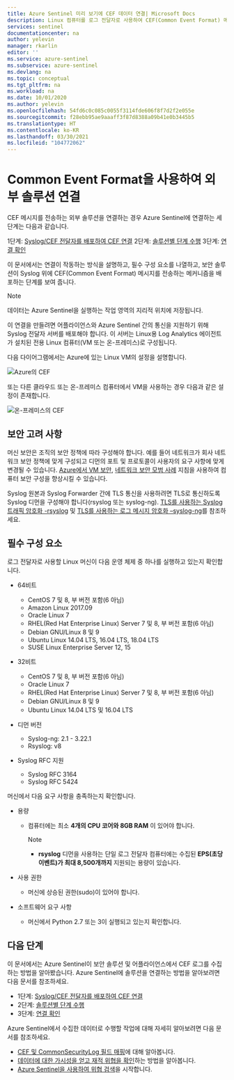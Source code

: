 ```yaml
---
title: Azure Sentinel 미리 보기에 CEF 데이터 연결| Microsoft Docs
description: Linux 컴퓨터를 로그 전달자로 사용하여 CEF(Common Event Format) 메시지를 Azure Sentinel로 전송하는 외부 솔루션을 연결합니다.
services: sentinel
documentationcenter: na
author: yelevin
manager: rkarlin
editor: ''
ms.service: azure-sentinel
ms.subservice: azure-sentinel
ms.devlang: na
ms.topic: conceptual
ms.tgt_pltfrm: na
ms.workload: na
ms.date: 10/01/2020
ms.author: yelevin
ms.openlocfilehash: 54fd6c0c085c0055f3114fde606f8f7d2f2e055e
ms.sourcegitcommit: f28ebb95ae9aaaff3f87d8388a09b41e0b3445b5
ms.translationtype: HT
ms.contentlocale: ko-KR
ms.lasthandoff: 03/30/2021
ms.locfileid: "104772062"
---
```

# <a name="connect-your-external-solution-using-common-event-format"></a>Common Event Format을 사용하여 외부 솔루션 연결

CEF 메시지를 전송하는 외부 솔루션을 연결하는 경우 Azure Sentinel에 연결하는 세 단계는 다음과 같습니다.

1단계: [Syslog/CEF 전달자를 배포하여 CEF 연결](connect-cef-agent.md) 2단계: [솔루션별 단계 수행](connect-cef-solution-config.md) 3단계: [연결 확인](connect-cef-verify.md)

이 문서에서는 연결이 작동하는 방식을 설명하고, 필수 구성 요소를 나열하고, 보안 솔루션이 Syslog 위에 CEF(Common Event Format) 메시지를 전송하는 메커니즘을 배포하는 단계를 보여 줍니다. 

> [!NOTE] 
> 데이터는 Azure Sentinel을 실행하는 작업 영역의 지리적 위치에 저장됩니다.

이 연결을 만들려면 어플라이언스와 Azure Sentinel 간의 통신을 지원하기 위해 Syslog 전달자 서버를 배포해야 합니다.  이 서버는 Linux용 Log Analytics 에이전트가 설치된 전용 Linux 컴퓨터(VM 또는 온-프레미스)로 구성됩니다. 

다음 다이어그램에서는 Azure에 있는 Linux VM의 설정을 설명합니다.

 ![Azure의 CEF](./media/connect-cef/cef-syslog-azure.png)

또는 다른 클라우드 또는 온-프레미스 컴퓨터에서 VM을 사용하는 경우 다음과 같은 설정이 존재합니다. 

 ![온-프레미스의 CEF](./media/connect-cef/cef-syslog-onprem.png)

## <a name="security-considerations"></a>보안 고려 사항

머신 보안은 조직의 보안 정책에 따라 구성해야 합니다. 예를 들어 네트워크가 회사 네트워크 보안 정책에 맞게 구성되고 디먼의 포트 및 프로토콜이 사용자의 요구 사항에 맞게 변경될 수 있습니다. [Azure에서 VM 보안](../virtual-machines/security-policy.md), [네트워크 보안 모범 사례](../security/fundamentals/network-best-practices.md) 지침을 사용하여 컴퓨터 보안 구성을 향상시킬 수 있습니다.

Syslog 원본과 Syslog Forwarder 간에 TLS 통신을 사용하려면 TLS로 통신하도록 Syslog 디먼을 구성해야 합니다(rsyslog 또는 syslog-ng). [TLS를 사용하는 Syslog 트래픽 암호화 -rsyslog](https://www.rsyslog.com/doc/v8-stable/tutorials/tls_cert_summary.html) 및 [TLS를 사용하는 로그 메시지 암호화 –syslog-ng](https://support.oneidentity.com/technical-documents/syslog-ng-open-source-edition/3.22/administration-guide/60#TOPIC-1209298)를 참조하세요.
 
## <a name="prerequisites"></a>필수 구성 요소

로그 전달자로 사용할 Linux 머신이 다음 운영 체제 중 하나를 실행하고 있는지 확인합니다.

- 64비트
  - CentOS 7 및 8, 부 버전 포함(6 아님)
  - Amazon Linux 2017.09
  - Oracle Linux 7
  - RHEL(Red Hat Enterprise Linux) Server 7 및 8, 부 버전 포함(6 아님)
  - Debian GNU/Linux 8 및 9
  - Ubuntu Linux 14.04 LTS, 16.04 LTS, 18.04 LTS
  - SUSE Linux Enterprise Server 12, 15

- 32비트
  - CentOS 7 및 8, 부 버전 포함(6 아님)
  - Oracle Linux 7
  - RHEL(Red Hat Enterprise Linux) Server 7 및 8, 부 버전 포함(6 아님)
  - Debian GNU/Linux 8 및 9
  - Ubuntu Linux 14.04 LTS 및 16.04 LTS
 
- 디먼 버전
  - Syslog-ng: 2.1 - 3.22.1
  - Rsyslog: v8
  
- Syslog RFC 지원
  - Syslog RFC 3164
  - Syslog RFC 5424
 
머신에서 다음 요구 사항을 충족하는지 확인합니다. 

- 용량
  - 컴퓨터에는 최소 **4개의 CPU 코어와 8GB RAM** 이 있어야 합니다.

    > [!NOTE]
    > - **rsyslog** 디먼을 사용하는 단일 로그 전달자 컴퓨터에는 수집된 **EPS(초당 이벤트)가 최대 8,500개까지** 지원되는 용량이 있습니다.

- 사용 권한
  - 머신에 상승된 권한(sudo)이 있어야 합니다. 

- 소프트웨어 요구 사항
  - 머신에서 Python 2.7 또는 3이 실행되고 있는지 확인합니다.

## <a name="next-steps"></a>다음 단계

이 문서에서는 Azure Sentinel이 보안 솔루션 및 어플라이언스에서 CEF 로그를 수집하는 방법을 알아봤습니다. Azure Sentinel에 솔루션을 연결하는 방법을 알아보려면 다음 문서를 참조하세요.

- 1단계: [Syslog/CEF 전달자를 배포하여 CEF 연결](connect-cef-agent.md)
- 2단계: [솔루션별 단계 수행](connect-cef-solution-config.md)
- 3단계: [연결 확인](connect-cef-verify.md)

Azure Sentinel에서 수집한 데이터로 수행할 작업에 대해 자세히 알아보려면 다음 문서를 참조하세요.

- [CEF 및 CommonSecurityLog 필드 매핑](cef-name-mapping.md)에 대해 알아봅니다.
- [데이터에 대한 가시성을 얻고 재적 위협을 확인](quickstart-get-visibility.md)하는 방법을 알아봅니다.
- [Azure Sentinel을 사용하여 위협 검색](./tutorial-detect-threats-built-in.md)을 시작합니다.